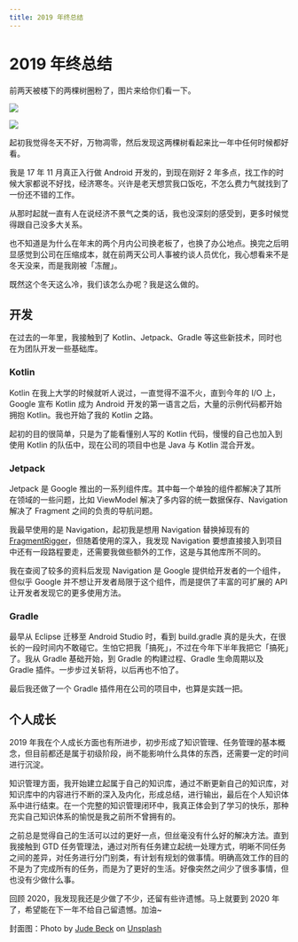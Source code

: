 ```yaml
---
title: 2019 年终总结
---
```


# 2019 年终总结

前两天被楼下的两棵树圈粉了，图片来给你们看一下。

![](https://monster-image-backup.oss-cn-shanghai.aliyuncs.com/20191230151456.jpeg)

![](https://monster-image-backup.oss-cn-shanghai.aliyuncs.com/20191230151457.jpeg)

起初我觉得冬天不好，万物凋零，然后发现这两棵树看起来比一年中任何时候都好看。

我是 17 年 11 月真正入行做 Android 开发的，到现在刚好 2 年多点，找工作的时候大家都说不好找，经济寒冬。兴许是老天想赏我口饭吃，不怎么费力气就找到了一份还不错的工作。

从那时起就一直有人在说经济不景气之类的话，我也没深刻的感受到，更多时候觉得跟自己没多大关系。

也不知道是为什么在年末的两个月内公司换老板了，也换了办公地点。换完之后明显感觉到公司在压缩成本，就在前两天公司人事被约谈人员优化，我心想看来不是冬天没来，而是我刚被「冻醒」。

既然这个冬天这么冷，我们该怎么办呢？我是这么做的。

## 开发

在过去的一年里，我接触到了 Kotlin、Jetpack、Gradle 等这些新技术，同时也在为团队开发一些基础库。

### Kotlin

Kotlin 在我上大学的时候就听人说过，一直觉得不温不火，直到今年的 I/O 上，Google 宣布 Kotlin 成为 Android 开发的第一语言之后，大量的示例代码都开始拥抱 Kotlin。我也开始了我的 Kotlin 之路。

起初的目的很简单，只是为了能看懂别人写的 Kotlin 代码，慢慢的自己也加入到使用 Kotlin 的队伍中，现在公司的项目中也是 Java 与 Kotlin 混合开发。

### Jetpack

Jetpack 是 Google 推出的一系列组件库。其中每一个单独的组件都解决了其所在领域的一些问题，比如 ViewModel 解决了多内容的统一数据保存、Navigation 解决了 Fragment 之间的负责的导航问题。

我最早使用的是 Navigation，起初我是想用 Navigation 替换掉现有的 [FragmentRigger](https://github.com/JingYeoh/FragmentRigger)，但随着使用的深入，我发现 Navigation 要想直接接入到项目中还有一段路程要走，还需要我做些额外的工作，这是与其他库所不同的。

我在查阅了较多的资料后发现 Navigation 是 Google 提供给开发者的一个组件，但似乎 Google 并不想让开发者局限于这个组件，而是提供了丰富的可扩展的 API 让开发者发现它的更多使用方法。

### Gradle

最早从 Eclipse 迁移至 Android Studio 时，看到 build.gradle 真的是头大，在很长的一段时间内不敢碰它。生怕它把我「搞死」，不过在今年下半年我把它「搞死」了。我从 Gradle 基础开始，到 Gradle 的构建过程、Gradle 生命周期以及 Gradle 插件。一步步过关斩将，以后再也不怕了。

最后我还做了一个 Gradle 插件用在公司的项目中，也算是实践一把。

## 个人成长

2019 年我在个人成长方面也有所进步，初步形成了知识管理、任务管理的基本概念，但目前都还是属于初级阶段，尚不能影响什么具体的东西，还需要一定的时间进行沉淀。

知识管理方面，我开始建立起属于自己的知识库，通过不断更新自己的知识库，对知识库中的内容进行不断的深入及内化，形成总结，进行输出，最后在个人知识体系中进行结束。在一个完整的知识管理闭环中，我真正体会到了学习的快乐，那种充实自己知识体系的愉悦是我之前所不曾拥有的。

之前总是觉得自己的生活可以过的更好一点，但丝毫没有什么好的解决方法。直到我接触到 GTD 任务管理法，通过对所有任务建立起统一处理方式，明晰不同任务之间的差异，对任务进行分门别类，有计划有规划的做事情。明确高效工作的目的不是为了完成所有的任务，而是为了更好的生活。好像突然之间少了很多事情，但也没有少做什么事。

回顾 2020，我发现我还是少做了不少，还留有些许遗憾。马上就要到 2020 年了，希望能在下一年不给自己留遗憾。加油~

封面图：Photo by [Jude Beck](https://unsplash.com/@judebeck?utm_source=unsplash&utm_medium=referral&utm_content=creditCopyText) on [Unsplash](https://unsplash.com/?utm_source=unsplash&utm_medium=referral&utm_content=creditCopyText)